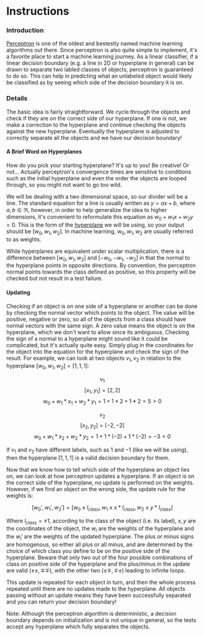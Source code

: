 # Instructions

### Introduction
[Perceptron](https://en.wikipedia.org/wiki/Perceptron) is one of the oldest and bestestly named machine learning algorithms out there. Since perceptron is also quite simple to implement, it's a favorite place to start a machine learning journey. As a linear classifier, if a linear decision boundary (e.g. a line in 2D or hyperplane in general) can be drawn to separate two labled classes of objects, perceptron is guaranteed to do so. This can help in predicting what an unlabeled object would likely be classified as by seeing which side of the decision boundary it is on.

### Details
The basic idea is fairly straightforward. We cycle through the objects and check if they are on the correct side of our hyperplane. If one is not, we make a correction to the hyperplane and continue checking the objects against the new hyperplane. Eventually the hyperplane is adjusted to correctly separate all the objects and we have our decision boundary!

#### A Brief Word on Hyperplanes
How do you pick your starting hyperplane? It's up to you! Be creative! Or not... Actually perceptron's convergence times are sensitive to conditions such as the initial hyperplane and even the order the objects are looped through, so you might not want to go too wild.

We will be dealing with a two dimensional space, so our divider will be a line. The standard equation for a line is usually written as $y = ax+b$, where $a,b \in \Re$, however, in order to help generalize the idea to higher dimensions, it's convenient to reformulate this equation as $w_0 + w_1x + w_2y = 0$. This is the form of the [hyperplane](https://en.wikipedia.org/wiki/Hyperplane) we will be using, so your output should be $[w_0, w_1, w_2]$. In machine learning, ${w_0,w_1,w_2}$ are usually referred to as weights. 

While hyperplanes are equivalent under scalar multiplication, there is a difference between $[w_0, w_1, w_2]$ and $[-w_0, -w_1, -w_2]$ in that the normal to the hyperplane points in opposite directions. By convention, the perceptron normal points towards the class defined as positive, so this property will be checked but not result in a test failure.

#### Updating
Checking if an object is on one side of a hyperplane or another can be done by checking the normal vector which points to the object. The value will be positive, negative or zero, so all of the objects from a class should have normal vectors with the same sign. A zero value means the object is on the hyperplane, which we don't want to allow since its ambiguous. Checking the sign of a normal to a hyperplane might sound like it could be complicated, but it's actually quite easy. Simply plug in the coordinates for the object into the equation for the hyperplane and check the sign of the result. For example, we can look at two objects $v_1,v_2$ in relation to the hyperplane $[w_0, w_1, w_2] = [1, 1, 1]$:

$$v_1$$ $$[x_1, y_1] = [2, 2]$$ $$w_0 + w_1*x_1 + w_2*y_1 = 1 + 1*2 + 1*2 = 5 > 0$$


$$v_2$$ $$[x_2,y_2]=[-2,-2]$$ $$w_0 + w_1*x_2 + w_2*y_2 = 1 + 1*(-2) + 1*(-2) = -3 < 0$$

If $v_1$ and $v_2$ have different labels, such as $1$ and $-1$ (like we will be using), then the hyperplane $[1, 1, 1]$ is a valid decision boundary for them. 

Now that we know how to tell which side of the hyperplane an object lies on, we can look at how perceptron updates a hyperplane. If an object is on the correct side of the hyperplane, no update is performed on the weights. However, if we find an object on the wrong side, the update rule for the weights is:

$$[w_0', w_1', w_2'] = [w_0 \pm l_{class}, w_1 \pm x*l_{class}, w_2 \pm y*l_{class}]$$

Where $l_{class}=\pm 1$, according to the class of the object (i.e. its label), $x,y$ are the coordinates of the object, the $w_i$ are the weights of the hyperplane and the $w_i'$ are the weights of the updated hyperplane. The plus or minus signs are homogenous, so either all plus or all minus, and are determined by the choice of which class you define to be on the positive side of the hyperplane. Beware that only two out of the four possible combinations of class on positive side of the hyperplane and the plus/minus in the update are valid ($\pm \pm, \mp \mp$), with the other two ($\pm \mp, \mp \pm$) leading to infinite loops.

This update is repeated for each object in turn, and then the whole process repeated until there are no updates made to the hyperplane. All objects passing without an update means they have been successfully separated and you can return your decision boundary!

Note: Although the perceptron algorithm is deterministic, a decision boundary depends on initialization and is not unique in general, so the tests accept any hyperplane which fully separates the objects.